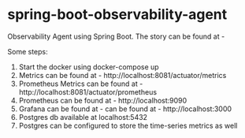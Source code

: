# spring-boot-observability-agent
Observability Agent using Spring Boot. The story can be found at - 

Some steps:

1. Start the docker using docker-compose up
2. Metrics can be found at - http://localhost:8081/actuator/metrics
3. Prometheus Metrics can be found at - http://localhost:8081/actuator/prometheus
4. Prometheus can be found at - http://localhost:9090
5. Grafana can be found at - can be found at - http://localhost:3000
6. Postgres db available at localhost:5432
7. Postgres can be configured to store the time-series metrics as well